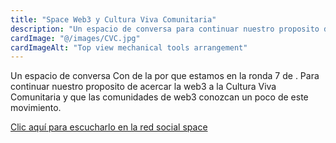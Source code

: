 ```yaml
---
title: "Space Web3 y Cultura Viva Comunitaria"
description: "Un espacio de conversa para continuar nuestro proposito de acercar la web3 a la Cultura Viva Comunitaria"
cardImage: "@/images/CVC.jpg"
cardImageAlt: "Top view mechanical tools arrangement"
---
```



Un espacio de conversa Con [](https://x.com/Yeisonah) de la [](https://x.com/RCComuna4)  por que estamos en la ronda 7 de [](https://x.com/meta_pool). Para continuar nuestro proposito de acercar la web3 a la Cultura Viva Comunitaria  y que las comunidades de web3 conozcan un poco de este movimiento.  

[Clic aquí para escucharlo en la red social space ](https://x.com/i/spaces/1vAxRvvrDdZxl)


